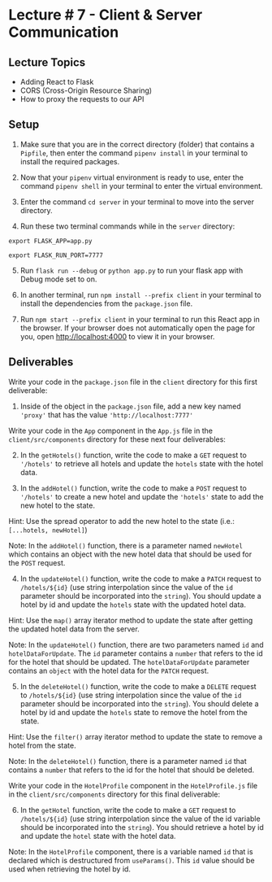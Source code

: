 # Lecture # 7 - Client & Server Communication

## Lecture Topics

- Adding React to Flask
- CORS (Cross-Origin Resource Sharing)
- How to proxy the requests to our API

## Setup

1. Make sure that you are in the correct directory (folder) that contains a `Pipfile`, then enter the command `pipenv install` in your terminal to install the required packages.

2. Now that your `pipenv` virtual environment is ready to use, enter the command `pipenv shell` in your terminal to enter the virtual environment.

3. Enter the command `cd server` in your terminal to move into the server directory.

4. Run these two terminal commands while in the `server` directory:

```
export FLASK_APP=app.py

export FLASK_RUN_PORT=7777
```

5. Run `flask run --debug` or `python app.py` to run your flask app with Debug mode set to on.

6. In another terminal, run `npm install --prefix client` in your terminal to install the dependencies from the `package.json` file.

7. Run `npm start --prefix client` in your terminal to run this React app in the browser. If your browser does not automatically open the page for you, open [http://localhost:4000](http://localhost:4000) to view it in your browser.

## Deliverables

Write your code in the `package.json` file in the `client` directory for this first deliverable:

1. Inside of the object in the `package.json` file, add a new key named `'proxy'` that has the value `'http://localhost:7777'`

Write your code in the `App` component in the `App.js` file in the `client/src/components` directory for these next four deliverables:

2. In the `getHotels()` function, write the code to make a `GET` request to `'/hotels'` to retrieve all hotels and update the `hotels` state with the hotel data.

3. In the `addHotel()` function, write the code to make a `POST` request to `'/hotels'` to create a new hotel and update the `'hotels'` state to add the new hotel to the state.

Hint: Use the spread operator to add the new hotel to the state (i.e.: `[...hotels, newHotel]`)

Note: In the `addHotel()` function, there is a parameter named `newHotel` which contains an object with the new hotel data that should be used for the `POST` request.

4. In the `updateHotel()` function, write the code to make a `PATCH` request to `/hotels/${id}` (use string interpolation since the value of the `id` parameter should be incorporated into the `string`). You should update a hotel by id and update the `hotels` state with the updated hotel data.

Hint: Use the `map()` array iterator method to update the state after getting the updated hotel data from the server.

Note: In the `updateHotel()` function, there are two parameters named `id` and `hotelDataForUpdate`. The `id` parameter contains a `number` that refers to the id for the hotel that should be updated. The `hotelDataForUpdate` parameter contains an `object` with the hotel data for the `PATCH` request.

5. In the `deleteHotel()` function, write the code to make a `DELETE` request to `/hotels/${id}` (use string interpolation since the value of the `id` parameter should be incorporated into the `string`). You should delete a hotel by id and update the `hotels` state to remove the hotel from the state.

Hint: Use the `filter()` array iterator method to update the state to remove a hotel from the state.

Note: In the `deleteHotel()` function, there is a parameter named `id` that contains a `number` that refers to the id for the hotel that should be deleted.

Write your code in the `HotelProfile` component in the `HotelProfile.js` file in the `client/src/components` directory for this final deliverable:

6. In the `getHotel` function, write the code to make a `GET` request to `/hotels/${id}` (use string interpolation since the value of the id variable should be incorporated into the `string`). You should retrieve a hotel by id and update the `hotel` state with the hotel data.

Note: In the `HotelProfile` component, there is a variable named `id` that is declared which is destructured from `useParams()`. This `id` value should be used when retrieving the hotel by id.
